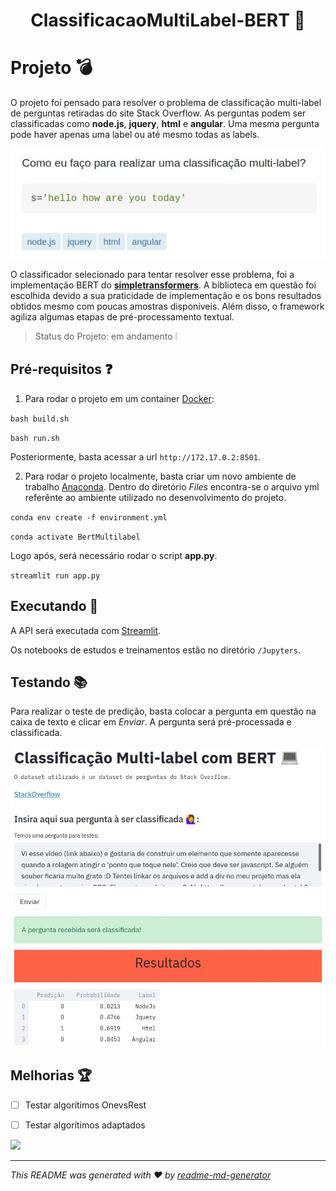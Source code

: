 <h1 align="center">ClassificacaoMultiLabel-BERT 👋</h1>
<p>
</p>

# Projeto :bomb:
O projeto foi pensado para resolver o problema de classificação multi-label de perguntas retiradas do site Stack Overflow. As perguntas podem ser classificadas como **node.js**, **jquery**, **html** e **angular**. Uma mesma pergunta pode haver apenas uma label ou até mesmo todas as labels.

![Tags](https://github.com/saraselis/ClassificacaoMultiLabel-BERT/blob/main/Files/tags.jpeg)

O classificador selecionado para tentar resolver esse problema, foi a implementação BERT do **[simpletransformers](https://simpletransformers.ai/docs/usage/)**. A biblioteca em questão foi escolhida devido a sua praticidade de implementação e os bons resultados obtidos mesmo com poucas amostras disponíveis. Além disso, o framework agiliza algumas etapas de pré-processamento textual. 

> Status do Projeto: em andamento :grey_exclamation:

## Pré-requisitos :question:
1. Para rodar o projeto em um container [Docker](https://www.docker.com/):

`bash build.sh`

`bash run.sh`

Posteriormente, basta acessar a url `http://172.17.0.2:8501`.

2. Para rodar o projeto localmente, basta criar um novo ambiente de trabalho [Anaconda](https://docs.anaconda.com).
Dentro do diretório <i>Files</i> encontra-se o arquivo yml referênte ao ambiente utilizado no desenvolvimento do projeto.

`conda env create -f environment.yml`

`conda activate BertMultilabel`

Logo após, será necessário rodar o script **app.py**.

`streamlit run app.py`

## Executando :running:
A API será executada com [Streamlit](https://www.streamlit.io/).

Os notebooks de estudos e treinamentos estão no diretório `/Jupyters`.

## Testando :books:
Para realizar o teste de predição, basta colocar a pergunta em questão na caixa de texto e clicar em <i>Enviar</i>.
A pergunta será pré-processada e classificada.

![Imagem](https://github.com/saraselis/ClassificacaoMultiLabel-BERT/blob/main/Files/front.jpeg)


## Melhorias :trophy:
- [ ] Testar algorítimos OnevsRest
- [ ] Testar algorítimos adaptados


<p align="justify"> </p> <img src="https://img.shields.io/static/v1?label=Python&message=Bert&color=brightgreengreen&style=for-the-badge&logo=Python"/>

***
_This README was generated with ❤️ by [readme-md-generator](https://github.com/kefranabg/readme-md-generator)_
